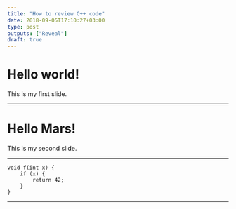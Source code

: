 ```yaml
---
title: "How to review C++ code"
date: 2018-09-05T17:10:27+03:00
type: post
outputs: ["Reveal"]
draft: true
---
```


# Hello world!

This is my first slide.

---

# Hello Mars!

This is my second slide.

---
    void f(int x) {
        if (x) {
            return 42;
        }
    }

---
